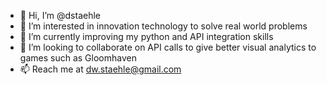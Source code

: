 - 👋 Hi, I’m @dstaehle
- 👀 I’m interested in innovation technology to solve real world problems
- 🌱 I’m currently improving my python and API integration skills
- 💞️ I’m looking to collaborate on API calls to give better visual analytics to games such as Gloomhaven
- 📫 Reach me at dw.staehle@gmail.com

<!---
dstaehle/dstaehle is a ✨ special ✨ repository because its `README.md` (this file) appears on your GitHub profile.
You can click the Preview link to take a look at your changes.
--->
